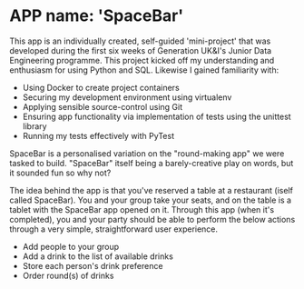# APP name: 'SpaceBar'

This app is an individually created, self-guided 'mini-project' that was developed during the first six weeks of Generation UK&I's Junior Data Engineering programme. This project kicked off my understanding and enthusiasm for using Python and SQL. Likewise I gained familiarity with:

- Using Docker to create project containers
- Securing my development environment using virtualenv
- Applying sensible source-control using Git
- Ensuring app functionality via implementation of tests using the unittest library
- Running my tests effectively with PyTest

SpaceBar is a personalised variation on the "round-making app" we were tasked to build. "SpaceBar" itself being a barely-creative play on words, but it sounded fun so why not?

The idea behind the app is that you've reserved a table at a restaurant (iself called SpaceBar). You and your group take your seats, and on the table is a tablet with the SpaceBar app opened on it. Through this app (when it's completed), you and your party should be able to perform the below actions through a very simple, straightforward user experience. 

- Add people to your group
- Add a drink to the list of available drinks
- Store each person's drink preference
- Order round(s) of drinks